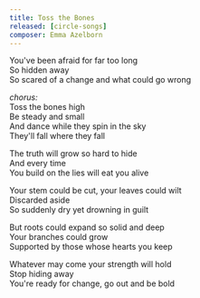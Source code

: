 ```yaml
---
title: Toss the Bones
released: [circle-songs]
composer: Emma Azelborn
---
```


You've been afraid for far too long  
So hidden away  
So scared of a change and what could go wrong  

_chorus:_  
Toss the bones high  
Be steady and small  
And dance while they spin in the sky  
They'll fall where they fall  

The truth will grow so hard to hide  
And every time  
You build on the lies will eat you alive  

Your stem could be cut, your leaves could wilt  
Discarded aside  
So suddenly dry yet drowning in guilt  

But roots could expand so solid and deep  
Your branches could grow  
Supported by those whose hearts you keep  

Whatever may come your strength will hold  
Stop hiding away  
You're ready for change, go out and be bold  
